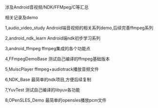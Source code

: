 涉及Android音视频/NDK/FFMpeg/C等汇总

相关记录及demo

1,audio_video_study
Android端音视频的相关系列demo,后续完善ffmpeg系列

2,android_ndk_learn
Android端ndk初步学习系列

3,android_ffmpeg
ffmpeg集成的各个功能点

4,FFmpegDemoBase 
测试自己编译的ffmpeg基础版本

5,MuiscPlayer
ffmpeg+audiotrack播放音频文件

6,NDK_Base
最简单的ndk项目,方便后续复制

7,YuvTest
测试自己编译的libyuv各功能


8,OPenSLES_Demo
最简单的opensles播放pcm文件